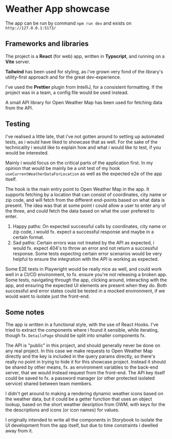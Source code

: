 # Weather App showcase
The app can be run by command `npm run dev` and exists on `http://127.0.0.1:5173/`

## Frameworks and libraries
The project is a **React** (for web) app, written in **Typscript**, and running on a **Vite** server.

**Tailwind** has been used for styling, as i've grown very fond of the library's utility-first approach and for the great dev-experience.

I've used the **Prettier** plugin from IntelliJ, for a consistent formatting. If the project was in a team, a config file would be used instead.

A small API library for Open Weather Map has been used for fetching data from the API.


## Testing
I've realised a little late, that i've not gotten around to setting up automated tests, as i would have liked to showcase that as well.
For the sake of the technicality i would like to explain how and what i would like to test, if you would be interested.

Mainly i would focus on the critical parts of the application first.
In my opinion that would be mainly be a unit test of my hook `useCurrentWeatherDataForLocation` as well as the expected e2e of the app itself. 

The hook is the main entry point to Open Weather Map in the app. It supports fetching by a location that can consist of coordinates, city name or zip code, and will fetch from the different end-points based on what data is present.
The idea was that at some point i could allow a user to enter any of the three, and could fetch the data based on what the user prefered to enter.

1. Happy paths: On expected successful calls by coordinates, city name or zip code, i would fx. expect a successful response and maybe in a certain format.
2. Sad paths: Certain errors was not treated by the API as expected, i would fx. expect 404's to throw an error and not return a successful response. Some tests expecting certain error scenarios would be very helpful to ensure the integration with the API is working as expected.

Some E2E tests in Playwright would be really nice as well, and could work well in a CI/CD environment, to fx. ensure you're not releasing a broken app.
Some tests, navigating through the app, clicking around, interacting with the app, and ensuring the expected UI elements are present when they do.
Both successful and error states could be tested in a mocked environment, if we would want to isolate just the front-end.


## Some notes
The app is written in a functional style, with the use of React Hooks. I've tried to extract the components where i found it sensible, while iterating, though fx. `DetailsPage` should be split into smaller components fx.

The API is "public" in this project, and should generally never be done on any real project. In this case we make requests to Open Weather Map directly and the key is included in the query params directly, so there's really no point in trying to hide it for this showcase project. Instead it should be shared by other means, fx. as environment variables to the back-end server, that we would instead request from the front-end. The API key itself could be saved to fx. a password manager (or other protected isolated service) shared between team members.

I didn't get around to making a rendering dynamic weather icons based on the weather data, but it could be a getter function that uses an object lookup, based on the short weather desription from OWM, with keys for the the descriptions and icons (or icon names) for values.

I originally intended to write all the components in Storybook to isolate the UI development from the app itself, but due to time constraints i dwelled away from it.
